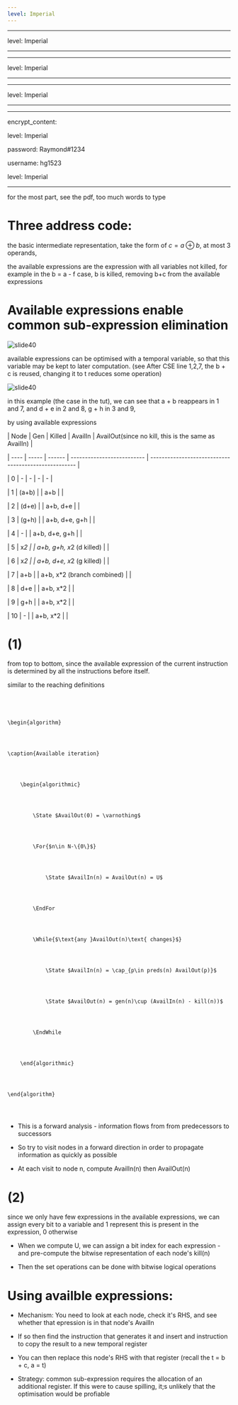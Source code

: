```yaml
---
level: Imperial
---
```

---
level: Imperial
---
---
level: Imperial
---
---
level: Imperial
---
---
encrypt_content:
  level: Imperial
  password: Raymond#1234
  username: hg1523
level: Imperial
---
for the most part, see the pdf, too much words to type

# Three address code:
the basic intermediate representation, take the form of $c = a\oplus b$, at most 3 operands, 

the available expressions are the expression with all variables not killed, for example in the b = a - f case, b is killed, removing b+c from the available expressions

# Available expressions enable common sub-expression elimination

![slide40](../../../../../../assets/Imperial/50006/tut6-slide2.png)
available expressions can be optimised with a temporal variable, so that this variable may be kept to later computation. (see After CSE line 1,2,7, the b + c is reused, changing it to t reduces some operation)

![slide40](../../../../../../assets/Imperial/50006/tut6-slide3.png)
in this example (the case in the tut), we can see that a + b reappears in 1 and 7, and d + e in 2 and 8, g + h in 3 and 9,

by using available expressions

| Node | Gen   | Killed | AvailIn                    | AvailOut(since no kill, this is the same as AvailIn) |
| ---- | ----- | ------ | -------------------------- | ---------------------------------------------------- |
| 0    | -     | -      | -                          | -                                                    |
| 1    | (a+b) |        | a+b                        |                                                      |
| 2    | (d+e) |        | a+b, d+e                   |                                                      |
| 3    | (g+h) |        | a+b, d+e, g+h              |                                                      |
| 4    | -     |        | a+b, d+e, g+h              |                                                      |
| 5    | x*2   |        | a+b, g+h, x*2 (d killed)   |                                                      |
| 6    | x*2   |        | a+b, d+e, x*2 (g killed)   |                                                      |
| 7    | a+b   |        | a+b, x*2 (branch combined) |                                                      |
| 8    | d+e   |        | a+b, x*2                   |                                                      |
| 9    | g+h   |        | a+b, x*2                   |                                                      |
| 10   | -     |        | a+b, x*2                   |                                                      |
# (1)
from top to bottom, since the available expression of the current instruction is determined by all the instructions before itself.

similar to the reaching definitions

```pseudo
\begin{algorithm}
\caption{Available iteration}
	\begin{algorithmic}
		\State $AvailOut(0) = \varnothing$
		\For{$n\in N-\{0\}$}
			\State $AvailIn(n) = AvailOut(n) = U$
		\EndFor
		\While{$\text{any }AvailOut(n)\text{ changes}$}
			\State $AvailIn(n) = \cap_{p\in preds(n) AvailOut(p)}$
			\State $AvailOut(n) = gen(n)\cup (AvailIn(n) - kill(n))$
        \EndWhile
	\end{algorithmic}
\end{algorithm}
```

- This is a forward analysis - information flows from from predecessors to successors
- So try to visit nodes in a forward direction in order to propagate information as quickly as possible
- At each visit to node n, compute AvailIn(n) then AvailOut(n)

# (2)
since we only have few expressions in the available expressions, we can assign every bit to a variable and 1 represent this is present in the expression, 0 otherwise

- When we compute U, we can assign a bit index for each expression - and pre-compute the bitwise representation of each node's kill(n)
- Then the set operations can be done with bitwise logical operations
# Using availble expressions:
- Mechanism: You need to look at each node, check it's RHS, and see whether that epression is in that node's AvailIn
- If so then find the instruction that generates it and insert and instruction to copy the result to a new temporal register
- You can then replace this node's RHS with that register (recall the t = b + c, a = t)
- Strategy: common sub-expression requires the allocation of an additional register. If this were to cause spilling, it;s unlikely that the optimisation would be profiable
